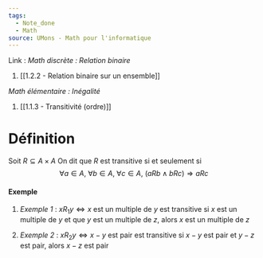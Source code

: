 ```yaml
---
tags:
  - Note_done
  - Math
source: UMons - Math pour l'informatique
---
```


Link :
_Math discrète : Relation binaire_
1. [[1.2.2 - Relation binaire sur un ensemble]]

_Math élémentaire : Inégalité_
1. [[1.1.3 - Transitivité (ordre)]]

# Définition
Soit $R ⊆ A × A$ 
On dit que $R$ est transitive si et seulement si  $$∀a ∈ A,\ ∀b ∈ A,\ ∀c ∈ A,\ (aRb \wedge bRc) ⇒ aRc$$

#### Exemple
1. _Exemple 1_ :
$xR_1y \iff x$ est un multiple de $y$ est transitive si $x$ est un multiple de $y$ et que $y$ est un multiple de $z$, alors $x$ est un multiple de $z$  

2. _Exemple 2_ :
$xR_2y \iff x - y$ est pair est transitive si $x - y$ est pair et $y-z$ est pair, alors $x-z$ est pair 

